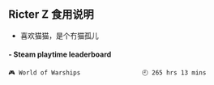 ## Ricter Z 食用说明
- 喜欢猫猫，是个冇猫孤儿

<!-- steam-box start -->
#### - Steam playtime leaderboard
```text
🎮 World of Warships                 🕘 265 hrs 13 mins
```
<!-- Powered by https://github.com/YouEclipse/steam-box . -->
<!-- steam-box end -->
